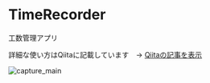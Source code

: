 # TimeRecorder
工数管理アプリ

詳細な使い方はQiitaに記載しています　→ [Qiitaの記事を表示](https://qiita.com/ambleside138/items/e05e6d1fad91dd3c05c0)

![capture_main](https://user-images.githubusercontent.com/12669997/86535106-c6951200-bf18-11ea-8745-e953097e8e46.png)
